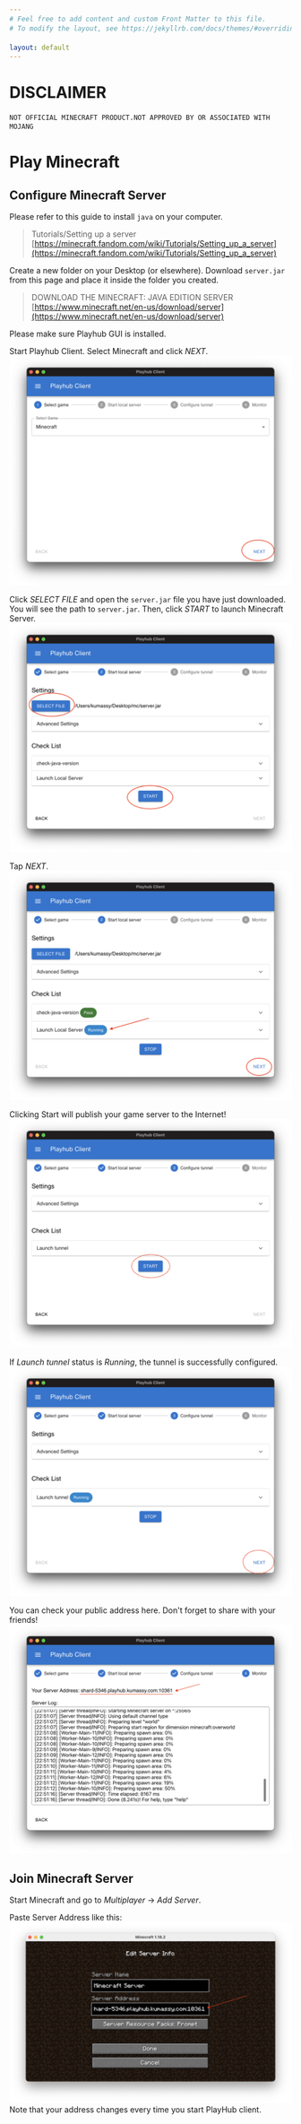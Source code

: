 ```yaml
---
# Feel free to add content and custom Front Matter to this file.
# To modify the layout, see https://jekyllrb.com/docs/themes/#overriding-theme-defaults

layout: default
---
```


# DISCLAIMER
```
NOT OFFICIAL MINECRAFT PRODUCT.NOT APPROVED BY OR ASSOCIATED WITH MOJANG
```

# Play Minecraft
## Configure Minecraft Server
Please refer to this guide to install `java` on your computer.

> Tutorials/Setting up a server  
> [https://minecraft.fandom.com/wiki/Tutorials/Setting_up_a_server](https://minecraft.fandom.com/wiki/Tutorials/Setting_up_a_server)

Create a new folder on your Desktop (or elsewhere).
Download `server.jar` from this page and place it inside the folder you created.

> DOWNLOAD THE MINECRAFT: JAVA EDITION SERVER  
> [https://www.minecraft.net/en-us/download/server](https://www.minecraft.net/en-us/download/server)


Please make sure Playhub GUI is installed.

Start Playhub Client.
Select Minecraft and click *NEXT*.
![](../img/minecraft/step_selectgame.png)

Click *SELECT FILE* and open the `server.jar` file you have just downloaded. You will see the path to `server.jar`. Then, click *START* to launch Minecraft Server.
![](../img/minecraft/step_confgame_start.png)

Tap *NEXT*.
![](../img/minecraft/step_confgame_next.png)

Clicking Start will publish your game server to the Internet!
![](../img/minecraft/step_tunnel_start.png)

If *Launch tunnel* status is *Running*, the tunnel is successfully configured.
![](../img/minecraft/step_tunnel_next.png)

You can check your public address here. Don't forget to share with your friends!
![](../img/minecraft/step_monitor.png)

## Join Minecraft Server
Start Minecraft and go to *Multiplayer* -> *Add Server*.

Paste Server Address like this:
![](../img/minecraft/step_ingame.png)
Note that your address changes every time you start PlayHub client.
